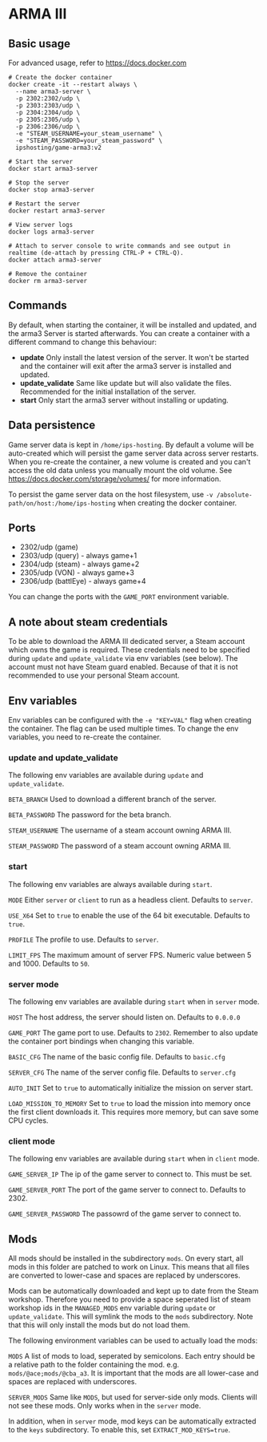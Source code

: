 # ARMA III

## Basic usage
For advanced usage, refer to https://docs.docker.com
```shell
# Create the docker container
docker create -it --restart always \
  --name arma3-server \
  -p 2302:2302/udp \
  -p 2303:2303/udp \
  -p 2304:2304/udp \
  -p 2305:2305/udp \
  -p 2306:2306/udp \
  -e "STEAM_USERNAME=your_steam_username" \
  -e "STEAM_PASSWORD=your_steam_password" \
  ipshosting/game-arma3:v2
  
# Start the server
docker start arma3-server

# Stop the server
docker stop arma3-server

# Restart the server
docker restart arma3-server

# View server logs
docker logs arma3-server

# Attach to server console to write commands and see output in realtime (de-attach by pressing CTRL-P + CTRL-Q).
docker attach arma3-server

# Remove the container
docker rm arma3-server
```

## Commands
By default, when starting the container, it will be installed and updated, and the arma3 Server is started afterwards.
You can create a container with a different command to change this behaviour:
* **update** Only install the latest version of the server. It won't be started and the container will exit after the arma3 server is installed and updated.
* **update_validate** Same like update but will also validate the files. Recommended for the initial installation of the server.
* **start** Only start the arma3 server without installing or updating.

## Data persistence
Game server data is kept in `/home/ips-hosting`.
By default a volume will be auto-created which will persist the game server data across server restarts.
When you re-create the container, a new volume is created and you can't access the old data unless you manually mount the old volume.
See https://docs.docker.com/storage/volumes/ for more information.

To persist the game server data on the host filesystem, use `-v /absolute-path/on/host:/home/ips-hosting` when creating the docker container.

## Ports
* 2302/udp (game)
* 2303/udp (query) - always game+1
* 2304/udp (steam) - always game+2
* 2305/udp (VON) - always game+3
* 2306/udp (battlEye) - always game+4

You can change the ports with the `GAME_PORT` environment variable.

## A note about steam credentials
To be able to download the ARMA III dedicated server, a Steam account which owns the game is required.
These credentials need to be specified during `update` and `update_validate` via env variables (see below).
The account must not have Steam guard enabled. Because of that it is not recommended to use your personal Steam account.

## Env variables
Env variables can be configured with the `-e "KEY=VAL"` flag when creating the container. The flag can be used multiple times.
To change the env variables, you need to re-create the container.

### update and update_validate
The following env variables are available during `update` and `update_validate`.

`BETA_BRANCH` Used to download a different branch of the server.

`BETA_PASSWORD` The password for the beta branch.

`STEAM_USERNAME` The username of a steam account owning ARMA III.

`STEAM_PASSWORD` The password of a steam account owning ARMA III.


### start
The following env variables are always available during `start`.

`MODE` Either `server` or `client` to run as a headless client. Defaults to `server`.

`USE_X64` Set to `true` to enable the use of the 64 bit executable. Defaults to `true`.

`PROFILE` The profile to use. Defaults to `server`.

`LIMIT_FPS` The maximum amount of server FPS. Numeric value between 5 and 1000. Defaults to `50`.

### server mode
The following env variables are available during `start` when in `server` mode.

`HOST` The host address, the server should listen on. Defaults to `0.0.0.0`

`GAME_PORT` The game port to use. Defaults to `2302`. Remember to also update the container port bindings when changing this variable.

`BASIC_CFG` The name of the basic config file. Defaults to `basic.cfg`

`SERVER_CFG` The name of the server config file. Defaults to `server.cfg`

`AUTO_INIT` Set to `true` to automatically initialize the mission on server start.

`LOAD_MISSION_TO_MEMORY` Set to `true` to load the mission into memory once the first client downloads it. This requires more memory, but can save some CPU cycles.

### client mode
The following env variables are available during `start` when in `client` mode.

`GAME_SERVER_IP` The ip of the game server to connect to. This must be set.

`GAME_SERVER_PORT` The port of the game server to connect to. Defaults to 2302.

`GAME_SERVER_PASSWORD` The passowrd of the game server to connect to.

## Mods
All mods should be installed in the subdirectory `mods`.
On every start, all mods in this folder are patched to work on Linux. This means that all files are converted to lower-case and spaces are replaced by underscores.

Mods can be automatically downloaded and kept up to date from the Steam workshop. Therefore you need to provide a space seperated list of steam workshop ids in the `MANAGED_MODS` env variable during `update` or `update_validate`. This will symlink the mods to the `mods` subdirectory.
Note that this will only install the mods but do not load them.

The following environment variables can be used to actually load the mods:

`MODS` A list of mods to load, seperated by semicolons. Each entry should be a relative path to the folder containing the mod. e.g. `mods/@ace;mods/@cba_a3`.
It is important that the mods are all lower-case and spaces are replaced with underscores.

`SERVER_MODS` Same like `MODS`, but used for server-side only mods. Clients will not see these mods. Only works when in the `server` mode.

In addition, when in `server` mode, mod keys can be automatically extracted to the `keys` subdirectory. To enable this, set `EXTRACT_MOD_KEYS=true`.
